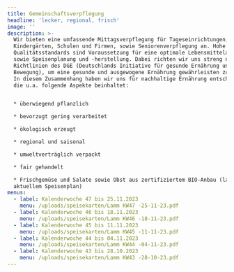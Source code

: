 ```yaml
---
title: Gemeinschaftsverpflegung
headline: 'lecker, regional, frisch'
image: ''
description: >-
  Wir bieten eine umfassende Mittagsverpflegung für Tageseinrichtungen,
  Kindergärten, Schulen und Firmen, sowie Seniorenverpflegung an. Hohe
  Qualitätsstandards sind Voraussetzung für eine optimale Lebensmittelauswahl
  sowie Speisenplanung und -herstellung. Dabei richten wir uns streng nach den
  Richtlinien des DGE (Deutschlands Initiative für gesunde Ernährung und mehr
  Bewegung), um eine gesunde und ausgewogene Ernährung gewährleisten zu können.
  In diesem Zusammenhang haben wir uns für nachhaltige Ernährung entschieden,
  die u.a. folgende Aspekte beinhaltet:


  * überwiegend pflanzlich

  * bevorzugt gering verarbeitet

  * ökologisch erzeugt

  * regional und saisonal

  * umweltverträglich verpackt

  * fair gehandelt

  * Frischgemüse und Salate sowie Obst aus zertifiziertem BIO-Anbau (laut
  aktuellem Speisenplan)
menus:
  - label: Kalenderwoche 47 bis 25.11.2023
    menu: /uploads/speisekarten/Lamm KW47 -25-11-23.pdf
  - label: Kalenderwoche 46 bis 18.11.2023
    menu: /uploads/speisekarten/Lamm KW46 -18-11-23.pdf
  - label: Kalenderwoche 45 bis 11.11.2023
    menu: /uploads/speisekarten/Lamm KW45 -11-11-23.pdf
  - label: Kalenderwoche 44 bis 04.11.2023
    menu: /uploads/speisekarten/Lamm KW44 -04-11-23.pdf
  - label: Kalenderwoche 43 bis 28.10.2023
    menu: /uploads/speisekarten/Lamm KW43 -28-10-23.pdf
---
```


